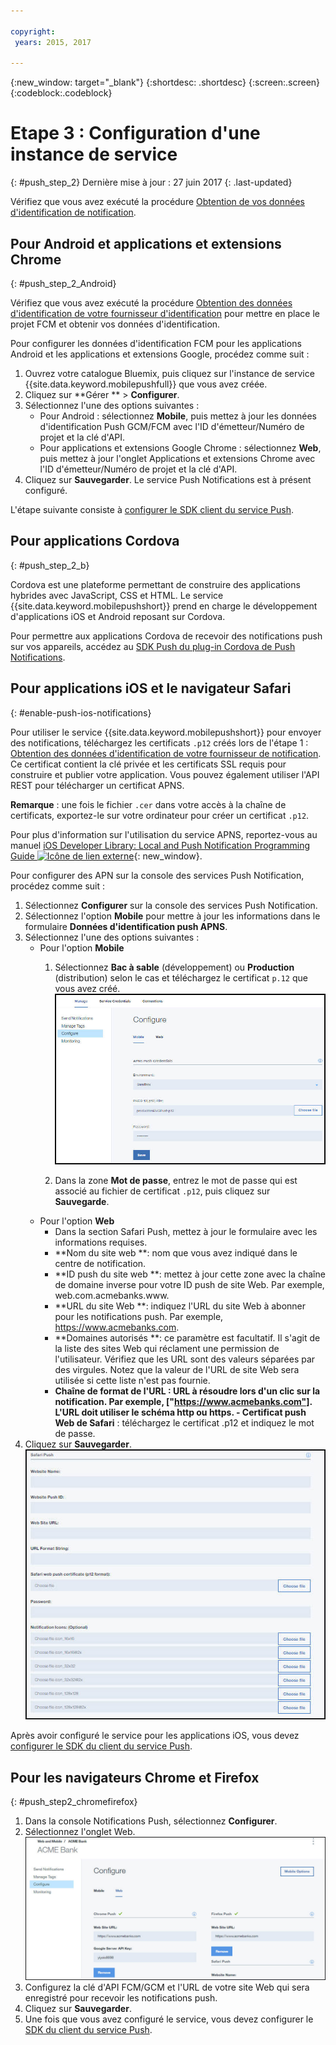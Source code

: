 ```yaml
---

copyright:
 years: 2015, 2017

---
```


{:new_window: target="_blank"}
{:shortdesc: .shortdesc}
{:screen:.screen}
{:codeblock:.codeblock}

# Etape 3 : Configuration d'une instance de service 
{: #push_step_2}
Dernière mise à jour : 27 juin 2017
{: .last-updated}

Vérifiez que vous avez exécuté la procédure [Obtention de vos données d'identification de notification](push_step_1.html).


## Pour Android et applications et extensions Chrome
{: #push_step_2_Android}


Vérifiez que vous avez exécuté la procédure [Obtention des données d'identification de votre fournisseur d'identification](push_step_1.html) pour mettre en place le projet FCM et obtenir vos données d'identification.

Pour configurer les données d'identification FCM pour les applications Android et les applications et extensions Google, procédez comme suit :

1. Ouvrez votre catalogue Bluemix, puis cliquez sur l'instance de service {{site.data.keyword.mobilepushfull}} que vous avez créée. 
2. Cliquez sur **Gérer ** > **Configurer**. 
3. Sélectionnez l'une des options suivantes : 
	- Pour Android : sélectionnez **Mobile**, puis mettez à jour les données d'identification Push GCM/FCM avec l'ID d'émetteur/Numéro de projet et la clé d'API. 
	- Pour applications et extensions Google Chrome : sélectionnez **Web**, puis mettez à jour l'onglet Applications et extensions Chrome avec l'ID d'émetteur/Numéro de projet et la clé d'API. 
4. Cliquez sur **Sauvegarder**. Le service Push Notifications est à présent configuré.

L'étape suivante consiste à [configurer le SDK client du service Push](push_step_3.html).


## Pour applications Cordova 
{: #push_step_2_b}


Cordova est une plateforme permettant de construire des applications hybrides avec JavaScript, CSS et HTML. Le service {{site.data.keyword.mobilepushshort}} prend en charge le développement d'applications iOS et Android reposant sur Cordova.

Pour permettre aux applications Cordova de recevoir des notifications push sur vos appareils, accédez au [SDK Push du plug-in Cordova de Push Notifications](https://github.com/ibm-bluemix-mobile-services/bms-clientsdk-cordova-plugin-push/tree/Doc#ios-app).



## Pour applications iOS et le navigateur Safari 
{: #enable-push-ios-notifications}


Pour utiliser le service {{site.data.keyword.mobilepushshort}} pour envoyer des notifications, téléchargez les certificats `.p12` créés lors de l'étape 1 :[ Obtention des données d'identification de votre fournisseur de notification](push_step_1.html). Ce certificat contient la clé privée et les certificats SSL requis pour construire et publier votre application. Vous pouvez également utiliser l'API REST pour télécharger un certificat APNS.

**Remarque** : une fois le fichier `.cer` dans votre accès à la chaîne de certificats, exportez-le sur votre ordinateur pour créer un certificat `.p12`.

Pour plus d'information sur l'utilisation du service APNS, reportez-vous au manuel [iOS Developer Library: Local and Push Notification Programming Guide ![Icône de lien externe](../../icons/launch-glyph.svg "Icône de lien externe")](https://developer.apple.com/library/ios/documentation/NetworkingInternet/Conceptual/RemoteNotificationsPG/Chapters/ProvisioningDevelopment.html#//apple_ref/doc/uid/TP40008194-CH104-SW4){: new_window}.

Pour configurer des APN sur la console des services Push Notification, procédez comme suit :

1. Sélectionnez **Configurer** sur la console des services Push Notification.
2. Sélectionnez l'option **Mobile** pour mettre à jour les informations dans le formulaire **Données d'identification push APNS**.
3. Sélectionnez l'une des options suivantes :
	- Pour l'option **Mobile**
		1. Sélectionnez **Bac à sable** (développement) ou **Production** (distribution) selon le cas et téléchargez le certificat `p.12` que vous avez créé.
		  ![Configuration de la console de notifications push](images/wizard.jpg)

		1. Dans la zone **Mot de passe**, entrez le mot de passe qui est associé au fichier de certificat `.p12`, puis cliquez sur **Sauvegarde**.
	- Pour l'option **Web**
		- Dans la section Safari Push, mettez à jour le formulaire avec les informations requises. 
		- **Nom du site web **: nom que vous avez indiqué dans le centre de notification.
		- **ID push du site web **: mettez à jour cette zone avec la chaîne de domaine inverse pour votre ID push de site Web. Par exemple, web.com.acmebanks.www.
		- **URL du site Web **: indiquez l'URL du site Web à abonner pour les notifications push. Par exemple, https://www.acmebanks.com.
		- **Domaines autorisés **: ce paramètre est facultatif. Il s'agit de la liste des sites Web qui réclament une permission de l'utilisateur. Vérifiez que les URL sont des valeurs séparées par des virgules. Notez que la valeur de l'URL de site Web sera utilisée si cette liste n'est pas fournie. 
		- **Chaîne de format de l'URL **: URL à résoudre lors d'un clic sur la notification. Par exemple, ["https://www.acmebanks.com"]. L'URL doit utiliser le schéma http ou https.
		-** Certificat push Web de Safari** : téléchargez le certificat .p12 et indiquez le mot de passe.
4. Cliquez sur **Sauvegarder**.	
![Console de notifications Push](images/push_configure_safari.jpg)	

Après avoir configuré le service pour les applications iOS, vous devez [configurer le SDK du client du service Push](push_step_3.html).


## Pour les navigateurs Chrome et Firefox 
{: #push_step2_chromefirefox}

1. Dans la console Notifications Push, sélectionnez **Configurer**.
2. Sélectionnez l'onglet Web.
	![Configurations WebPush](images/webpush_configure.jpg)
3. Configurez la clé d'API FCM/GCM et l'URL de votre site Web qui sera enregistré pour recevoir les notifications push.
4. Cliquez sur **Sauvegarder**.
5. Une fois que vous avez configuré le service, vous devez configurer le [SDK du client du service Push](push_step_3.html).
